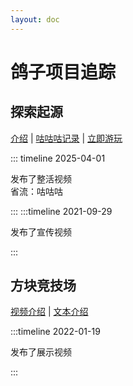 ```yaml
---
layout: doc
---
```


# 鸽子项目追踪

## 探索起源

[介绍](https://www.bilibili.com/video/BV1z64y1879Z) | [咕咕咕记录](https://eo.bugjump.net/) | [立即游玩](https://www.bilibili.com/video/BV1GJ411x7h7)

::: timeline 2025-04-01

发布了整活视频<br />
省流：咕咕咕

:::
:::timeline 2021-09-29

发布了宣传视频

:::

## 方块竞技场

[视频介绍](https://www.bilibili.com/video/BV1uq4y1C7LW) | [文本介绍](https://www.bilibili.com/opus/616703260133109112)
 
:::timeline 2022-01-19

发布了展示视频

:::